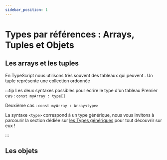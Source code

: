 ```yaml
---
sidebar_position: 1
---
```


# Types par références : Arrays, Tuples et Objets

## Les arrays et les tuples

En TypeScript nous utilisons très souvent des tableaux qui peuvent .
Un tuple représente une collection ordonnée

:::tip Les deux syntaxes possibles pour écrire le type d'un tableau
Premier cas : `const myArray : type[]`

Deuxième cas : `const myArray : Array<type>`

La syntaxe `<type>` correspond à un type générique, nous vous invitons à parcourir la section dédiée sur [les Types génériques](../typescript/generic.md) pour tout découvrir sur eux !

:::

## Les objets
